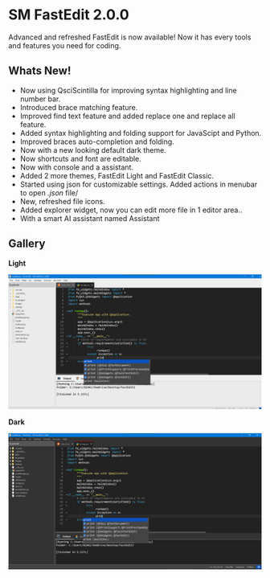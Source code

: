 # SM FastEdit 2.0.0
Advanced and refreshed FastEdit is now available! Now it has every tools and features you need for coding.
## Whats New!
<ul>
        <li>Now using QsciScintilla for improving syntax highlighting and line number bar.</li>
        <li>Introduced brace matching feature.</li>
        <li>Improved find text feature and added replace one and replace all feature.</li>
        <li>Added syntax highlighting and folding support for JavaScipt and Python.</li>
        <li>Improved braces auto-completion and folding.</li>
        <li>Now with a new looking default dark theme.</li>
        <li>Now shortcuts and font are editable.</li>
        <li>Now with console and a assistant.</li>
        <li>Added 2 more themes, FastEdit Light and FastEdit Classic.</li>
        <li>Started using json for customizable settings. Added actions in menubar to open <i>.json</i> file/</li>
        <li>New, refreshed file icons.</li>
        <li>Added explorer widget, now you can edit more file in 1 editor area..</li>
        <li>With a smart AI assistant named Assistant</li>
</ul>

## Gallery
<b>Light</b>

<img src="FastEdit2/Images/screenshot1.png">

<b>Dark</b>

<img src="FastEdit2/Images/screenshot2.png">
